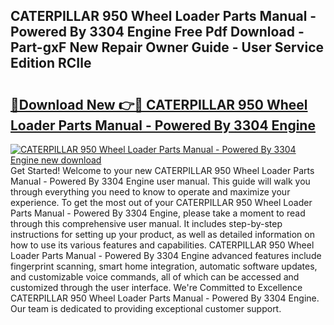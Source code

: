 ## CATERPILLAR 950 Wheel Loader Parts Manual - Powered By 3304 Engine Free Pdf Download - Part-gxF New Repair Owner Guide - User Service Edition RCIle

# <h2><a href="http://bc72027.oget.top/?id=CATERPILLAR+950+Wheel+Loader+Parts+Manual+-+Powered+By+3304+Engine">🔗Download New 👉🔴 CATERPILLAR 950 Wheel Loader Parts Manual - Powered By 3304 Engine</a></h2>

[![CATERPILLAR 950 Wheel Loader Parts Manual - Powered By 3304 Engine new download](https://i.imgur.com/5g1atiW.png)](http://bc72027.oget.top/?id=CATERPILLAR+950+Wheel+Loader+Parts+Manual+-+Powered+By+3304+Engine)
Get Started! Welcome to your new CATERPILLAR 950 Wheel Loader Parts Manual - Powered By 3304 Engine user manual. This guide will walk you through everything you need to know to operate and maximize your experience. To get the most out of your CATERPILLAR 950 Wheel Loader Parts Manual - Powered By 3304 Engine, please take a moment to read through this comprehensive user manual. It includes step-by-step instructions for setting up your product, as well as detailed information on how to use its various features and capabilities. CATERPILLAR 950 Wheel Loader Parts Manual - Powered By 3304 Engine advanced features include fingerprint scanning, smart home integration, automatic software updates, and customizable voice commands, all of which can be accessed and customized through the user interface. We're Committed to Excellence CATERPILLAR 950 Wheel Loader Parts Manual - Powered By 3304 Engine. Our team is dedicated to providing exceptional customer support.
